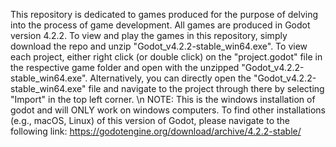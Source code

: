 This repository is dedicated to games produced for the purpose of delving into the process of game development.
All games are produced in Godot version 4.2.2.
To view and play the games in this repository, simply download the repo and unzip "Godot_v4.2.2-stable_win64.exe".
To view each project, either right click (or double click) on the "project.godot" file in the respective game folder and open with the unzipped "Godot_v4.2.2-stable_win64.exe".
Alternatively, you can directly open the "Godot_v4.2.2-stable_win64.exe" file and navigate to the project through there by selecting "Import" in the top left corner.
\n
NOTE: This is the windows installation of godot and will ONLY work on windows computers.
To find other installations (e.g., macOS, Linux) of this version of Godot, please navigate to the following link:
https://godotengine.org/download/archive/4.2.2-stable/
